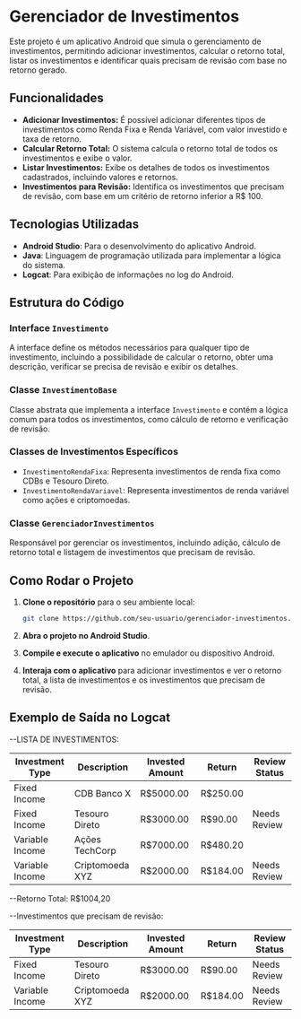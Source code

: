 # Gerenciador de Investimentos

Este projeto é um aplicativo Android que simula o gerenciamento de investimentos, permitindo adicionar investimentos, calcular o retorno total, listar os investimentos e identificar quais precisam de revisão com base no retorno gerado.

## Funcionalidades

- **Adicionar Investimentos:** É possível adicionar diferentes tipos de investimentos como Renda Fixa e Renda Variável, com valor investido e taxa de retorno.
- **Calcular Retorno Total:** O sistema calcula o retorno total de todos os investimentos e exibe o valor.
- **Listar Investimentos:** Exibe os detalhes de todos os investimentos cadastrados, incluindo valores e retornos.
- **Investimentos para Revisão:** Identifica os investimentos que precisam de revisão, com base em um critério de retorno inferior a R$ 100.

## Tecnologias Utilizadas

- **Android Studio**: Para o desenvolvimento do aplicativo Android.
- **Java**: Linguagem de programação utilizada para implementar a lógica do sistema.
- **Logcat**: Para exibição de informações no log do Android.

## Estrutura do Código

### Interface `Investimento`
A interface define os métodos necessários para qualquer tipo de investimento, incluindo a possibilidade de calcular o retorno, obter uma descrição, verificar se precisa de revisão e exibir os detalhes.

### Classe `InvestimentoBase`
Classe abstrata que implementa a interface `Investimento` e contém a lógica comum para todos os investimentos, como cálculo de retorno e verificação de revisão.

### Classes de Investimentos Específicos
- `InvestimentoRendaFixa`: Representa investimentos de renda fixa como CDBs e Tesouro Direto.
- `InvestimentoRendaVariavel`: Representa investimentos de renda variável como ações e criptomoedas.

### Classe `GerenciadorInvestimentos`
Responsável por gerenciar os investimentos, incluindo adição, cálculo de retorno total e listagem de investimentos que precisam de revisão.

## Como Rodar o Projeto

1. **Clone o repositório** para o seu ambiente local:
    ```bash
    git clone https://github.com/seu-usuario/gerenciador-investimentos.git
    ```

2. **Abra o projeto no Android Studio**.

3. **Compile e execute o aplicativo** no emulador ou dispositivo Android.

4. **Interaja com o aplicativo** para adicionar investimentos e ver o retorno total, a lista de investimentos e os investimentos que precisam de revisão.

## Exemplo de Saída no Logcat

--LISTA DE INVESTIMENTOS:


| Investment Type    | Description               | Invested Amount | Return   | Review Status        |
|--------------------|---------------------------|-----------------|----------|----------------------|
| Fixed Income       | CDB Banco X               | R$5000.00       | R$250.00 |                      |
| Fixed Income       | Tesouro Direto            | R$3000.00       | R$90.00  | Needs Review         |
| Variable Income    | Ações TechCorp            | R$7000.00       | R$480.20 |                      |
| Variable Income    | Criptomoeda XYZ           | R$2000.00       | R$184.00 | Needs Review         |

--Retorno Total: R$1004,20

--Investimentos que precisam de revisão:

| Investment Type    | Description     | Invested Amount | Return   | Review Status |
|--------------------|-----------------|-----------------|----------|---------------|
| Fixed Income       | Tesouro Direto  | R$3000.00       | R$90.00  | Needs Review |
| Variable Income    | Criptomoeda XYZ | R$2000.00       | R$184.00 | Needs Review |





